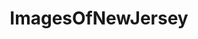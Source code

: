 ---
title: ImagesOfNewJersey
crosslinks:
- newjersey
- whatsthisbug
- pics
- EarthPorn
- imagesofnetwork
- whatsthisplant
- OldSchoolCool
- funny
- spiders
- u_2BrkOnThru
- mildlyinteresting
- whatisthisthing
- mycology
- HistoryPorn
- tattoos
- whatsthisbird
- PoliticalHumor
- hockey
- itookapicture
- AbandonedPorn
---